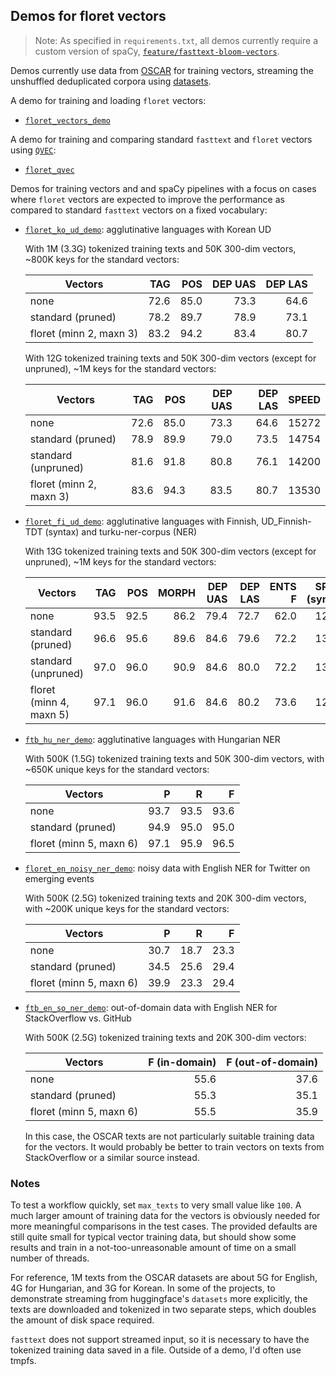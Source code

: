 ## Demos for floret vectors

> Note: As specified in `requirements.txt`, all demos currently require
> a custom version of spaCy, [`feature/fasttext-bloom-vectors`](https://github.com/adrianeboyd/spaCy/tree/feature/fasttext-bloom-vectors).

Demos currently use data from [OSCAR](https://oscar-corpus.com) for
training vectors, streaming the unshuffled deduplicated corpora using
[datasets](https://huggingface.co/docs/datasets/).

A demo for training and loading `floret` vectors:

- [`floret_vectors_demo`](floret_vectors_demo)

A demo for training and comparing standard `fasttext` and `floret`
vectors using [`QVEC`](https://github.com/ytsvetko/qvec):

- [`floret_qvec`](floret_qvec)

Demos for training vectors and and spaCy pipelines with a focus on cases where
`floret` vectors are expected to improve the performance as compared to
standard `fasttext` vectors on a fixed vocabulary:

- [`floret_ko_ud_demo`](floret_ko_ud_demo): agglutinative languages with Korean UD

  With 1M (3.3G) tokenized training texts and 50K 300-dim vectors, ~800K
  keys for the standard vectors:

  | Vectors                 |  TAG |  POS | DEP UAS | DEP LAS |
  | ----------------------- | ---: | ---: | ------: | ------: |
  | none                    | 72.6 | 85.0 |    73.3 |    64.6 |
  | standard (pruned)       | 78.2 | 89.7 |    78.9 |    73.1 |
  | floret (minn 2, maxn 3) | 83.2 | 94.2 |    83.4 |    80.7 |

  With 12G tokenized training texts and 50K 300-dim vectors (except for
  unpruned), ~1M keys for the standard vectors:

  | Vectors                 |  TAG |  POS | DEP UAS | DEP LAS | SPEED |
  | ----------------------- | ---: | ---: | ------: | ------: | ----: |
  | none                    | 72.6 | 85.0 |    73.3 |    64.6 | 15272 |
  | standard (pruned)       | 78.9 | 89.9 |    79.0 |    73.5 | 14754 |
  | standard (unpruned)     | 81.6 | 91.8 |    80.8 |    76.1 | 14200 |
  | floret (minn 2, maxn 3) | 83.6 | 94.3 |    83.5 |    80.7 | 13530 |

- [`floret_fi_ud_demo`](floret_fi_ud_demo): agglutinative languages with
  Finnish, UD_Finnish-TDT (syntax) and turku-ner-corpus (NER)

  With 13G tokenized training texts and 50K 300-dim vectors (except for
  unpruned), ~1M keys for the standard vectors:

  | Vectors                 |  TAG |  POS | MORPH | DEP UAS | DEP LAS | ENTS F | SPEED (syntax) |
  | ----------------------- | ---: | ---: | ----: | ------: | ------: | -----: | -------------: |
  | none                    | 93.5 | 92.5 |  86.2 |    79.4 |    72.7 |   62.0 |          12693 |
  | standard (pruned)       | 96.6 | 95.6 |  89.6 |    84.6 |    79.6 |   72.2 |          13407 |
  | standard (unpruned)     | 97.0 | 96.0 |  90.9 |    84.6 |    80.0 |   72.2 |          13269 |
  | floret (minn 4, maxn 5) | 97.1 | 96.0 |  91.6 |    84.6 |    80.2 |   73.6 |          12044 |

- [`ftb_hu_ner_demo`](ftb_hu_ner_demo): agglutinative
  languages with Hungarian NER

  With 500K (1.5G) tokenized training texts and 50K 300-dim vectors, with
  ~650K unique keys for the standard vectors:

  | Vectors                 |    P |    R |    F |
  | ----------------------- | ---: | ---: | ---: |
  | none                    | 93.7 | 93.5 | 93.6 |
  | standard (pruned)       | 94.9 | 95.0 | 95.0 |
  | floret (minn 5, maxn 6) | 97.1 | 95.9 | 96.5 |

- [`floret_en_noisy_ner_demo`](floret_en_noisy_ner_demo): noisy data with
  English NER for Twitter on emerging events

  With 500K (2.5G) tokenized training texts and 20K 300-dim vectors, with
  ~200K unique keys for the standard vectors:

  | Vectors                 |    P |    R |    F |
  | ----------------------- | ---: | ---: | ---: |
  | none                    | 30.7 | 18.7 | 23.3 |
  | standard (pruned)       | 34.5 | 25.6 | 29.4 |
  | floret (minn 5, maxn 6) | 39.9 | 23.3 | 29.4 |

- [`ftb_en_so_ner_demo`](ftb_en_so_ner_demo):
  out-of-domain data with English NER for StackOverflow vs. GitHub

  With 500K (2.5G) tokenized training texts and 20K 300-dim vectors:

  | Vectors                 | F (in-domain) | F (out-of-domain) |
  | ----------------------- | ------------: | ----------------: |
  | none                    |          55.6 |              37.6 |
  | standard (pruned)       |          55.3 |              35.1 |
  | floret (minn 5, maxn 6) |          55.5 |              35.9 |

  In this case, the OSCAR texts are not particularly suitable training
  data for the vectors. It would probably be better to train vectors on
  texts from StackOverflow or a similar source instead.

### Notes

To test a workflow quickly, set `max_texts` to very small value like
`100`. A much larger amount of training data for the vectors is
obviously needed for more meaningful comparisons in the test cases. The
provided defaults are still quite small for typical vector training
data, but should show some results and train in a not-too-unreasonable
amount of time on a small number of threads.

For reference, 1M texts from the OSCAR datasets are about 5G for
English, 4G for Hungarian, and 3G for Korean. In some of the projects,
to demonstrate streaming from huggingface's `datasets` more explicitly,
the texts are downloaded and tokenized in two separate steps, which
doubles the amount of disk space required.

`fasttext` does not support streamed input, so it is necessary to have
the tokenized training data saved in a file. Outside of a demo, I'd
often use tmpfs.
